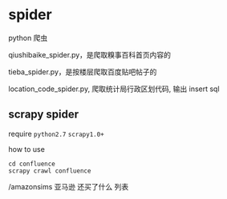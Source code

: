 # spider
python 爬虫

qiushibaike_spider.py，是爬取糗事百科首页内容的

tieba_spider.py，是按楼层爬取百度贴吧帖子的

location_code_spider.py, 爬取统计局行政区划代码, 输出 insert sql

## scrapy spider

require `python2.7` `scrapy1.0+`

how to use
```
cd confluence
scrapy crawl confluence
```

/amazonsims 亚马逊 还买了什么 列表

